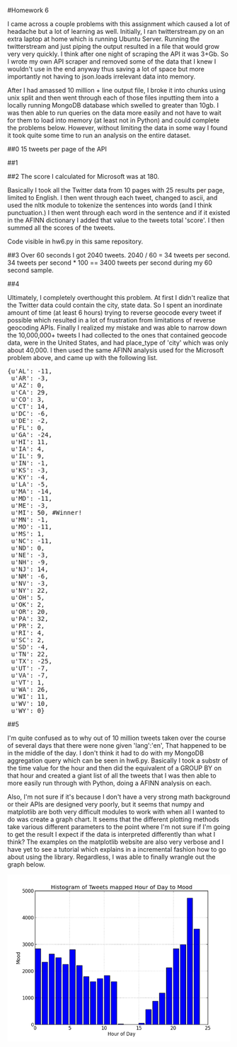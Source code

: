 #Homework 6

I came across a couple problems with this assignment which caused a lot of headache but a lot of learning as well. 
Initially, I ran twitterstream.py on an extra laptop at home which is running Ubuntu Server. Running the twitterstream and just piping the output resulted in a file that would grow very very quickly. I think after one night of scraping the API it was 3+Gb. So I wrote my own API scraper and removed some of the data that I knew I wouldn't use in the end anyway thus saving a lot of space but more importantly not having to json.loads irrelevant data into memory. 

After I had amassed 10 million + line output file, I broke it into chunks using unix split and then went through each of those files inputting them into a locally running MongoDB database which swelled to greater than 10gb. 
I was then able to run queries on the data more easily and not have to wait for them to load into memory (at least not in Python) and could complete the problems below. However, without limiting the data in some way I found it took quite some time to run
an analysis on the entire dataset. 


##0
15 tweets per page of the API

##1


##2
The score I calculated for Microsoft was at 180.

Basically I took all the Twitter data from 10 pages with 25 results per page, limited to English.
I then went through each tweet, changed to ascii, and used the nltk module to tokenize the sentences into words (and I think punctuation.) I then went through each word in the sentence and if it existed in the AFINN dictionary I added that value to the tweets total 'score'. I then summed all the scores of the tweets.

Code visible in hw6.py in this same repository.

##3
Over 60 seconds I got 2040 tweets.
2040 / 60 = 34 tweets per second.
34 tweets per second * 100 == 3400 tweets per second during my 60 second sample.

##4

Ultimately, I completely overthought this problem. At first I didn't realize that the Twitter data could contain the city, state data.
So I spent an inordinate amount of time (at least 6 hours) trying to reverse geocode every tweet if possible which resulted in a lot of frustration from limitations of reverse geocoding APIs.
Finally I realized my mistake and was able to narrow down the
10,000,000+ tweets I had collected to the ones that contained geocode data, were in the United States, and had place_type of 'city' which was only about 40,000.
I then used the same AFINN analysis used for the Microsoft problem above, and came up with the following list.

<pre>{u'AL': -11,
 u'AR': -3,
 u'AZ': 0,
 u'CA': 29,
 u'CO': 3,
 u'CT': 14,
 u'DC': -6,
 u'DE': -2,
 u'FL': 0,
 u'GA': -24,
 u'HI': 11,
 u'IA': 4,
 u'IL': 9,
 u'IN': -1,
 u'KS': -3,
 u'KY': -4,
 u'LA': -5,
 u'MA': -14,
 u'MD': -11,
 u'ME': -3,
 u'MI': 50, #Winner! 
 u'MN': -1,
 u'MO': -11,
 u'MS': 1,
 u'NC': -11,
 u'ND': 0,
 u'NE': -3,
 u'NH': -9,
 u'NJ': 14,
 u'NM': -6,
 u'NV': -3,
 u'NY': 22,
 u'OH': 5,
 u'OK': 2,
 u'OR': 20,
 u'PA': 32,
 u'PR': 2,
 u'RI': 4,
 u'SC': 2,
 u'SD': -4,
 u'TN': 22,
 u'TX': -25,
 u'UT': -7,
 u'VA': -7,
 u'VT': 1,
 u'WA': 26,
 u'WI': 11,
 u'WV': 10,
 u'WY': 0}</pre>


##5

I'm quite confused as to why out of 10 million tweets taken over the course of several days that there were none given 'lang':'en',
That happened to be in the middle of the day. I don't think it had to do with my MongoDB aggregation query which can be seen in hw6.py. 
Basically I took a substr of the time value for the hour and then did the equivalent of a GROUP BY on that hour and created a giant list of
all the tweets that I was then able to more easily run through with Python, doing a AFINN analysis on each. 

Also, I'm not sure if it's because I don't have a very strong math background or their APIs are designed very poorly, but it seems that numpy and matplotlib are both very difficult modules to work with
when all I wanted to do was create a graph chart. It seems that the different plotting methods take various different parameters to the point where I'm not sure if 
I'm going to get the result I expect if the data is interpreted differently than what I think? The examples on the matplotlib website are also very verbose and I have yet to see 
a tutorial which explains in a incremental fashion how to go about using the library. Regardless, I was able to finally wrangle out the graph below.

![Bar Chart for Hours v Mood](https://github.com/dalanmiller/UW_data_science/raw/master/hw6.png)
